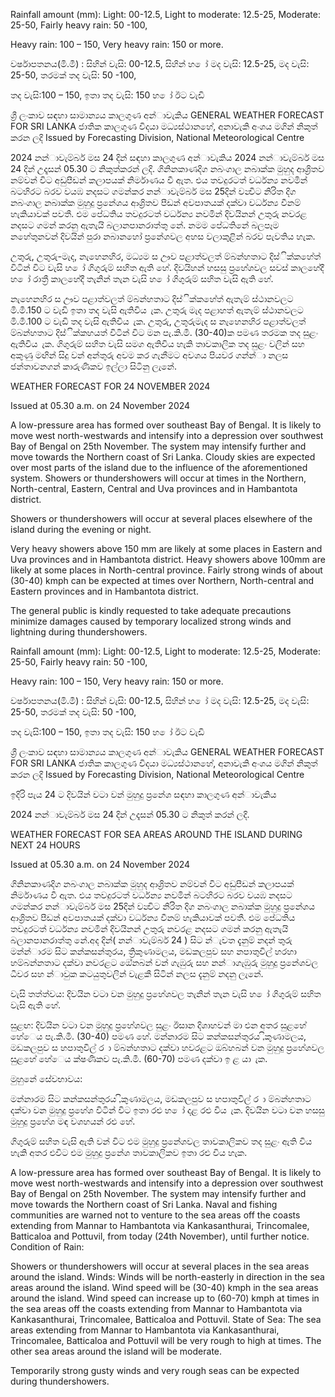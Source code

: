 Rainfall amount (mm): Light: 00-12.5, Light to moderate: 12.5-25, Moderate: 25-50, Fairly heavy rain: 50 -100,

Heavy rain: 100 – 150, Very heavy rain: 150 or more.

වර්ෂාපතනය(මි.මී) : සිහින් වැසි: 00-12.5, සිහින් හ ෝ මද වැසි: 12.5-25, මද වැසි: 25-50, තරමක් තද වැසි: 50 -100,

තද වැසි:100 – 150, ඉතා තද වැසි: 150 හ ෝ ඊට වැඩි

ශ්‍රී ලංකාව සඳහා සාමාන්‍යය කාලගුණ අන්‍ාවැකිය GENERAL WEATHER FORECAST FOR SRI LANKA ජාතික කාලගුණ විදයා මධ්‍යස්ථානහේ, අනාවැකි අංශය මගින් නිකුත් කරන ලදි Issued by Forecasting Division, National Meteorological Centre

2024 නන්‍ාවැම්බර් මස 24 දින්‍ සඳහා කාලගුණ අන්‍ාවැකිය 2024 නන්‍ාවැම්බර් මස 24 දින්‍ උදෑසන්‍ 05.30 ට නිකුත්කරන්‍ ලදි. ගිනිනකාණදිග නබංගාල නබාක්ක මුහුද ආශ්‍රිතව නම්වන්‍ විට අඩුපීඩන්‍ කලාපයක් නිර්මාණය වී ඇත. එය තවදුරටත් වර්ධන්‍ය නවමින් බටහිරට බරව වයඹ නදසට ගමන්කර නන්‍ාවැම්බර් මස 25දින්‍ වන්‍විට නිරිත දිග නබංගාල නබාක්ක මුහුදු ප්‍රනේශය ආශ්‍රිතව පීඩන්‍ අවපාතයක් දක්වා වර්ධන්‍ය වීනම් හැකියාවක් පවතී. එම පේධතිය තවදුරටත් වර්ධන්‍ය නවමින් දිවයිනන් උතුරු නවරළ නදසට ගමන් කරනු ඇතැයි බලානපානරාත්තු නේ. නමම පේධතිනේ බලපෑම නහේතුනවන් දිවයින්‍ පුරා නබානහෝ ප්‍රනේශවල අහස වලාකුළින් බරව පැවතිය හැක.

උතුරු, උතුරු-මැද, නැහෙනහිර, මධ්‍යම ස ඌව පළාත්වලත් ම්බන්හතාට දිස්ික්කහේත් විටින් විට වැසි හ ෝ ගිගුරුම් සහිත ඇති හේ. දිවයිහන් හසසු ප්‍රහේශවල සවස් කාලහේදී හ ෝ රාත්‍රී කාලහේදී තැනින් තැන වැසි හ ෝ ගිගුරුම් සහිත වැසි ඇති හේ.

නැහෙනහිර ස ඌව පළාත්වලත් ම්බන්හතාට දිස්ික්කහේත් ඇතැම් ස්ථානවලට මි.මී.150 ට වැඩි ඉතා තද වැසි ඇතිවිය ැක. උතුරු මැද පළාහත් ඇතැම් ස්ථානවලට මි.මී.100 ට වැඩි තද වැසි ඇතිවිය ැක. උතුරු, උතුරුමැද ස නැහෙනහිර පළාත්වලත් ම්බන්හතාට දිස්ික්කහයත් විටින් විට මන පැ.කි.මී. (30-40)ක පමණ තරමක තද සුළං ඇතිවිය ැක. ගිගුරුම් සහිත වැසි සමග ඇතිවිය හැකි තාවකාලික තද සුළං වලින් සහ අකුණු මඟින් සිදු වන්‍ අන්‍තුරු අවම කර ගැනීමට අවශය පියවර ගන්න්‍ා නලස ජන්‍තාවනගන් කාරුණිකව ඉල්ලා සිටිනු ලැනේ.

WEATHER FORECAST FOR 24 NOVEMBER 2024

Issued at 05.30 a.m. on 24 November 2024

A low-pressure area has formed over southeast Bay of Bengal. It is likely to move west north-westwards and intensify into a depression over southwest Bay of Bengal on 25th November. The system may intensify further and move towards the Northern coast of Sri Lanka. Cloudy skies are expected over most parts of the island due to the influence of the aforementioned system. Showers or thundershowers will occur at times in the Northern, North-central, Eastern, Central and Uva provinces and in Hambantota district.

Showers or thundershowers will occur at several places elsewhere of the island during the evening or night.

Very heavy showers above 150 mm are likely at some places in Eastern and Uva provinces and in Hambantota district. Heavy showers above 100mm are likely at some places in North-central province. Fairly strong winds of about (30-40) kmph can be expected at times over Northern, North-central and Eastern provinces and in Hambantota district.

The general public is kindly requested to take adequate precautions minimize damages caused by temporary localized strong winds and lightning during thundershowers.

Rainfall amount (mm): Light: 00-12.5, Light to moderate: 12.5-25, Moderate: 25-50, Fairly heavy rain: 50 -100,

Heavy rain: 100 – 150, Very heavy rain: 150 or more.

වර්ෂාපතනය(මි.මී) : සිහින් වැසි: 00-12.5, සිහින් හ ෝ මද වැසි: 12.5-25, මද වැසි: 25-50, තරමක් තද වැසි: 50 -100,

තද වැසි:100 – 150, ඉතා තද වැසි: 150 හ ෝ ඊට වැඩි

ශ්‍රී ලංකාව සඳහා සාමාන්‍යය කාලගුණ අන්‍ාවැකිය GENERAL WEATHER FORECAST FOR SRI LANKA ජාතික කාලගුණ විදයා මධ්‍යස්ථානහේ, අනාවැකි අංශය මගින් නිකුත් කරන ලදි Issued by Forecasting Division, National Meteorological Centre

ඉදිරි පැය 24 ට දිවයින්‍ වටා වන්‍ මුහුදු ප්‍රනේශ සඳහා කාලගුණ අන්‍ාවැකිය

2024 නන්‍ාවැම්බර් මස 24 දින්‍ උදෑසන්‍ 05.30 ට නිකුත් කරන්‍ ලදි.

WEATHER FORECAST FOR SEA AREAS AROUND THE ISLAND DURING NEXT 24 HOURS

Issued at 05.30 a.m. on 24 November 2024

ගිනිනකාණදිග නබංගාල නබාක්ක මුහුද ආශ්‍රිතව නම්වන්‍ විට අඩුපීඩන්‍ කලාපයක් නිර්මාණය වී ඇත. එය තවදුරටත් වර්ධන්‍ය නවමින් බටහිරට බරව වයඹ නදසට ගමන්කර නන්‍ාවැම්බර් මස 25දින්‍ වන්‍විට නිරිත දිග නබංගාල නබාක්ක මුහුදු ප්‍රනේශය ආශ්‍රිතව පීඩන්‍ අවපාතයක් දක්වා වර්ධන්‍ය වීනම් හැකියාවක් පවතී. එම පේධතිය තවදුරටත් වර්ධන්‍ය නවමින් දිවයිනන් උතුරු නවරළ නදසට ගමන් කරනු ඇතැයි බලානපානරාත්තු නේ.අද දින්‍( නන්‍ාවැම්බර් 24 ) සිට න්‍ැවත දැනුම් නදන්‍ තුරු මන්න්‍ාරම සිට කන්කසන්තුරය, ත්‍රිකුණාමලය, මඩකලපුව සහ නපාතුවිල් හරහා හම්බන්නතාට දක්වා නවරළට ඔේනබන් වන්‍ ගැඹුරු සහ නන්‍ාගැඹුරු මුහුදු ප්‍රනේශවල ධීවර සහ න්‍ාවුක කටයුතුවලින් වැළකී සිටින්‍ නලස දැනුම් නදනු ලැනේ.

වැසි තත්ත්වය: දිවයින වටා වන මුහුදු ප්‍රහේශවල තැනින් තැන වැසි හ ෝ ගිගුරුම් සහිත වැසි ඇති හේ.

සුළඟ: දිවයින වටා වන මුහුදු ප්‍රහේශවල සුළං ඊසාන දිශාහවන් මා එන අතර සුළහේ හේෙය පැ.කි.මී. (30-40) පමණ හේ. මන්නාරම සිට කන්කසන්තුරය ,ිකුණාමලය, මඩකලපුව ස හපාතුවිල් ර ා ම්බන්හතාට දක්වා හවරළට ඔබ්හබන් වන මුහුදු ප්‍රහේශවල සුළහේ හේෙය ක්ෂණිකව පැ.කි.මී. (60-70) පමණ දක්වා ඉ ළ යා ැක.

මුහුනේ සේවභාවය:

මන්නාරම සිට කන්කසන්තුරය ,ිකුණාමලය, මඩකලපුව ස හපාතුවිල් ර ා ම්බන්හතාට දක්වා වන මුහුදු ප්‍රහේශ විටින් විට ඉතා රළු හ ෝ දළ රළු විය ැක. දිවයින වටා වන හසසු මුහුදු ප්‍රහේශ මඳ වශහයන් රළු හේ.

ගිගුරුම් සහිත වැසි ඇති වන්‍ විට එම මුහුදු ප්‍රනේශවල තාවකාලිකව තද සුළං ඇති විය හැකි අතර එවිට එම මුහුදු ප්‍රනේශ තාවකාලිකව ඉතා රළු විය හැක.

A low-pressure area has formed over southeast Bay of Bengal. It is likely to move west north-westwards and intensify into a depression over southwest Bay of Bengal on 25th November. The system may intensify further and move towards the Northern coast of Sri Lanka. Naval and fishing communities are warned not to venture to the sea areas off the coasts extending from Mannar to Hambantota via Kankasanthurai, Trincomalee, Batticaloa and Pottuvil, from today (24th November), until further notice. Condition of Rain:

Showers or thundershowers will occur at several places in the sea areas around the island. Winds: Winds will be north-easterly in direction in the sea areas around the island. Wind speed will be (30-40) kmph in the sea areas around the island. Wind speed can increase up to (60-70) kmph at times in the sea areas off the coasts extending from Mannar to Hambantota via Kankasanthurai, Trincomalee, Batticaloa and Pottuvil. State of Sea: The sea areas extending from Mannar to Hambantota via Kankasanthurai, Trincomalee, Batticaloa and Pottuvil will be very rough to high at times. The other sea areas around the island will be moderate.

Temporarily strong gusty winds and very rough seas can be expected during thundershowers.